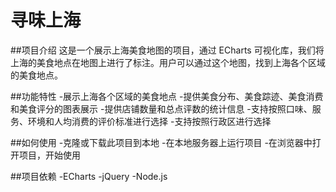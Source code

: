 # 寻味上海
##项目介绍
这是一个展示上海美食地图的项目，通过 ECharts 可视化库，我们将上海的美食地点在地图上进行了标注。用户可以通过这个地图，找到上海各个区域的美食地点。

##功能特性
-展示上海各个区域的美食地点
-提供美食分布、美食踪迹、美食消费和美食评分的图表展示
-提供店铺数量和总点评数的统计信息
-支持按照口味、服务、环境和人均消费的评价标准进行选择
-支持按照行政区进行选择

##如何使用
-克隆或下载此项目到本地
-在本地服务器上运行项目
-在浏览器中打开项目，开始使用

##项目依赖
-ECharts
-jQuery
-Node.js
